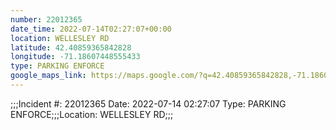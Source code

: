 ```yaml
---
number: 22012365
date_time: 2022-07-14T02:27:07+00:00
location: WELLESLEY RD
latitude: 42.40859365842828
longitude: -71.18607448555433
type: PARKING ENFORCE
google_maps_link: https://maps.google.com/?q=42.40859365842828,-71.18607448555433
---
```


;;;Incident #: 22012365  Date: 2022-07-14 02:27:07   Type: PARKING ENFORCE;;;Location: WELLESLEY RD;;;
